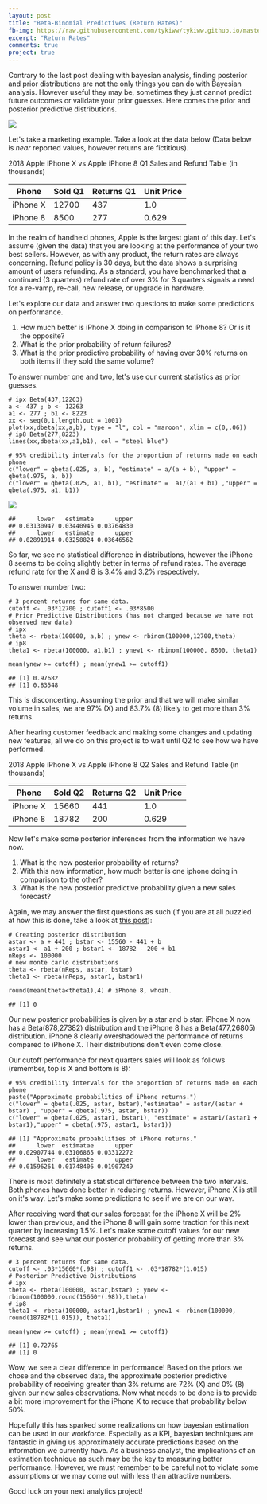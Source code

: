 ```yaml
---
layout: post
title: "Beta-Binomial Predictives (Return Rates)"
fb-img: https://raw.githubusercontent.com/tykiww/tykiww.github.io/master/img/iphone/one.png?token=AI2BCCUSXXIDTO6WIHNLSL25ALMU2
excerpt: "Return Rates"
comments: true
project: true
---
```


Contrary to the last post dealing with bayesian analysis, finding posterior and prior distributions are not the only things you can do with Bayesian analysis. However useful they may be, sometimes they just cannot predict future outcomes or validate your prior guesses. Here comes the prior and posterior predictive distributions.

![](https://pbs.twimg.com/media/DsndeNTWoAALimp.jpg)

Let's take a marketing example. Take a look at the data below 
(Data below is <i>near</i> reported values, however returns are fictitious).


2018 Apple iPhone X vs Apple iPhone 8 Q1 Sales and Refund Table (in thousands)


| Phone        | Sold Q1    | Returns Q1  | Unit Price   |
|--------------|------------|-------------|--------------|
| iPhone X     | 12700      | 437         | 1.0          |
| iPhone 8     | 8500       | 277         | 0.629        |

In the realm of handheld phones, Apple is the largest giant of this day. Let's assume (given the data) that you are looking at the performance of your two best sellers. However, as with any product, the return rates are always concerning. Refund policy is 30 days, but the data shows a surprising amount of users refunding. As a standard, you have benchmarked that a continued (3 quarters) refund rate of over 3% for 3 quarters signals a need for a re-vamp, re-call, new release, or upgrade in hardware.

Let's explore our data and answer two questions to make some predictions on performance.

1. How much better is iPhone X doing in comparison to iPhone 8? Or is it the opposite?
2. What is the prior probability of return failures?
3. What is the prior predictive probability of having over 30% returns on both items if they sold the same volume?

To answer number one and two, let's use our current statistics as prior guesses.

```{r}
# ipx Beta(437,12263)
a <- 437 ; b <- 12263
a1 <- 277 ; b1 <- 8223
xx <- seq(0,1,length.out = 1001)
plot(xx,dbeta(xx,a,b), type = "l", col = "maroon", xlim = c(0,.06))
# ip8 Beta(277,8223)
lines(xx,dbeta(xx,a1,b1), col = "steel blue")

# 95% credibility intervals for the proportion of returns made on each phone
c("lower" = qbeta(.025, a, b), "estimate" = a/(a + b), "upper" = qbeta(.975, a, b))
c("lower" = qbeta(.025, a1, b1), "estimate" =  a1/(a1 + b1) ,"upper" = qbeta(.975, a1, b1))
```

![](https://raw.githubusercontent.com/tykiww/tykiww.github.io/master/img/iphone/one.png?token=AI2BCCUSXXIDTO6WIHNLSL25ALMU2)

    ##      lower   estimate      upper 
    ## 0.03130947 0.03440945 0.03764830 
    ##      lower   estimate      upper 
    ## 0.02891914 0.03258824 0.03646562 

So far, we see no statistical difference in distributions, however the iPhone 8 seems to be doing slightly better in terms of refund rates. The average refund rate for the X and 8 is 3.4% and 3.2% respectively.

To answer number two:

```{r}
# 3 percent returns for same data.
cutoff <- .03*12700 ; cutoff1 <- .03*8500
# Prior Predictive Distributions (has not changed because we have not observed new data)
# ipx
theta <- rbeta(100000, a,b) ; ynew <- rbinom(100000,12700,theta)
# ip8
theta1 <- rbeta(100000, a1,b1) ; ynew1 <- rbinom(100000, 8500, theta1)

mean(ynew >= cutoff) ; mean(ynew1 >= cutoff1)
```

    ## [1] 0.97682
    ## [1] 0.83548

This is disconcerting. Assuming the prior and that we will make similar volume in sales, we are 97% (X) and 83.7% (8) likely to get more than 3% returns. 

After hearing customer feedback and making some changes and updating new features, all we do on this project is to wait until Q2 to see how we have performed. 


2018 Apple iPhone X vs Apple iPhone 8 Q2 Sales and Refund Table (in thousands)


| Phone        | Sold Q2    | Returns Q2  | Unit Price   |
|--------------|------------|-------------|--------------|
| iPhone X     | 15660      | 441         | 1.0          |
| iPhone 8     | 18782      | 200         | 0.629        |

Now let's make some posterior inferences from the information we have now.

1. What is the new posterior probability of returns?
2. With this new information, how much better is one iphone doing in comparison to the other?
3. What is the new posterior predictive probability given a new sales forecast?

Again, we may answer the first questions as such (if you are at all puzzled at how this is done, take a look at [this post](https://raw.githubusercontent.com/tykiww/Bayesian_Analytics/master/personal_projects/Did-I-Get-A-Good-Sleep.Rmd)):

```{r}
# Creating posterior distribution
astar <- a + 441 ; bstar <- 15560 - 441 + b
astar1 <- a1 + 200 ; bstar1 <- 18782 - 200 + b1
nReps <- 100000
# new monte carlo distributions
theta <- rbeta(nReps, astar, bstar)
theta1 <- rbeta(nReps, astar1, bstar1)

round(mean(theta<theta1),4) # iPhone 8, whoah.
```

    ## [1] 0  

Our new posterior probabilities is given by a star and b star. iPhone X now has a Beta(878,27382) distribution and the iPhone 8 has a Beta(477,26805) distribution. iPhone 8 clearly overshadowed the performance of returns compared to iPhone X. Their distributions don't even come close.

Our cutoff performance for next quarters sales will look as follows (remember, top is X and bottom is 8):

```{r}
# 95% credibility intervals for the proportion of returns made on each phone
paste("Approximate probabilities of iPhone returns.")
c("lower" = qbeta(.025, astar, bstar),"estimatae" = astar/(astar + bstar) , "upper" = qbeta(.975, astar, bstar))
c("lower" = qbeta(.025, astar1, bstar1), "estimate" = astar1/(astar1 + bstar1),"upper" = qbeta(.975, astar1, bstar1))
```
    
    ## [1] "Approximate probabilities of iPhone returns."
    ##      lower  estimatae      upper 
    ## 0.02907744 0.03106865 0.03312272 
    ##      lower   estimate      upper 
    ## 0.01596261 0.01748406 0.01907249 

There is most definitely a statistical difference between the two intervals. Both phones have done better in reducing returns. However, iPhone X is still on it's way. Let's make some predictions to see if we are on our way.

After receiving word that our sales forecast for the iPhone X will be 2% lower than previous, and the iPhone 8 will gain some traction for this next quarter by increasing 1.5%. Let's make some cutoff values for our new forecast and see what our posterior probability of getting more than 3% returns.

```{r}
# 3 percent returns for same data.
cutoff <- .03*15660*(.98) ; cutoff1 <- .03*18782*(1.015)
# Posterior Predictive Distributions 
# ipx
theta <- rbeta(100000, astar,bstar) ; ynew <- rbinom(100000,round(15660*(.98)),theta)
# ip8
theta1 <- rbeta(100000, astar1,bstar1) ; ynew1 <- rbinom(100000, round(18782*(1.015)), theta1)

mean(ynew >= cutoff) ; mean(ynew1 >= cutoff1)
```

    ## [1] 0.72765
    ## [1] 0

Wow, we see a clear difference in performance! Based on the priors we chose and the observed data, the approximate posterior predictive probability of receiving greater than 3% returns are 72% (X) and 0% (8) given our new sales observations. Now what needs to be done is to provide a bit more improvement for the iPhone X to reduce that probability below 50%. 

Hopefully this has sparked some realizations on how bayesian estimation can be used in our workforce. Especially as a KPI, bayesian techniques are fantastic in giving us approximately accurate predictions based on the information we currently have. As a business analyst, the implications of an estimation technique as such may be the key to measuring better performance. However, we must remember to be careful not to violate some assumptions or we may come out with less than attractive numbers. 

Good luck on your next analytics project!








